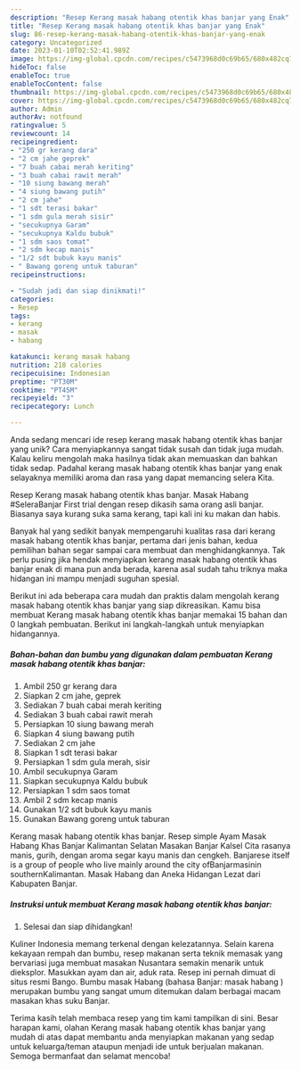 ```yaml
---
description: "Resep Kerang masak habang otentik khas banjar yang Enak"
title: "Resep Kerang masak habang otentik khas banjar yang Enak"
slug: 86-resep-kerang-masak-habang-otentik-khas-banjar-yang-enak
category: Uncategorized
date: 2023-01-10T02:52:41.989Z
image: https://img-global.cpcdn.com/recipes/c5473968d0c69b65/680x482cq70/kerang-masak-habang-otentik-khas-banjar-foto-resep-utama.jpg
hideToc: false
enableToc: true
enableTocContent: false
thumbnail: https://img-global.cpcdn.com/recipes/c5473968d0c69b65/680x482cq70/kerang-masak-habang-otentik-khas-banjar-foto-resep-utama.jpg
cover: https://img-global.cpcdn.com/recipes/c5473968d0c69b65/680x482cq70/kerang-masak-habang-otentik-khas-banjar-foto-resep-utama.jpg
author: Admin
authorAv: notfound
ratingvalue: 5
reviewcount: 14
recipeingredient:
- "250 gr kerang dara"
- "2 cm jahe geprek"
- "7 buah cabai merah keriting"
- "3 buah cabai rawit merah"
- "10 siung bawang merah"
- "4 siung bawang putih"
- "2 cm jahe"
- "1 sdt terasi bakar"
- "1 sdm gula merah sisir"
- "secukupnya Garam"
- "secukupnya Kaldu bubuk"
- "1 sdm saos tomat"
- "2 sdm kecap manis"
- "1/2 sdt bubuk kayu manis"
- " Bawang goreng untuk taburan"
recipeinstructions:

- "Sudah jadi dan siap dinikmati!"
categories:
- Resep
tags:
- kerang
- masak
- habang

katakunci: kerang masak habang 
nutrition: 218 calories
recipecuisine: Indonesian
preptime: "PT30M"
cooktime: "PT45M"
recipeyield: "3"
recipecategory: Lunch

---
```





Anda sedang mencari ide resep kerang masak habang otentik khas banjar yang unik? Cara menyiapkannya sangat tidak susah dan tidak juga mudah. Kalau keliru mengolah maka hasilnya tidak akan memuaskan dan bahkan tidak sedap. Padahal kerang masak habang otentik khas banjar yang enak selayaknya memiliki aroma dan rasa yang dapat memancing selera Kita.





Resep Kerang masak habang otentik khas banjar. Masak Habang #SeleraBanjar First trial dengan resep dikasih sama orang asli banjar. Biasanya saya kurang suka sama kerang, tapi kali ini ku makan dan habis.

Banyak hal yang sedikit banyak mempengaruhi kualitas rasa dari kerang masak habang otentik khas banjar, pertama dari jenis bahan, kedua pemilihan bahan segar sampai cara membuat dan menghidangkannya. Tak perlu pusing jika hendak menyiapkan kerang masak habang otentik khas banjar enak di mana pun anda berada, karena asal sudah tahu triknya maka hidangan ini mampu menjadi suguhan spesial.






Berikut ini ada beberapa cara mudah dan praktis dalam mengolah kerang masak habang otentik khas banjar yang siap dikreasikan. Kamu bisa membuat Kerang masak habang otentik khas banjar memakai 15 bahan dan 0 langkah pembuatan. Berikut ini langkah-langkah untuk menyiapkan hidangannya.

<!--inarticleads1-->

##### Bahan-bahan dan bumbu yang digunakan dalam pembuatan Kerang masak habang otentik khas banjar:

1. Ambil 250 gr kerang dara
1. Siapkan 2 cm jahe, geprek
1. Sediakan 7 buah cabai merah keriting
1. Sediakan 3 buah cabai rawit merah
1. Persiapkan 10 siung bawang merah
1. Siapkan 4 siung bawang putih
1. Sediakan 2 cm jahe
1. Siapkan 1 sdt terasi bakar
1. Persiapkan 1 sdm gula merah, sisir
1. Ambil secukupnya Garam
1. Siapkan secukupnya Kaldu bubuk
1. Persiapkan 1 sdm saos tomat
1. Ambil 2 sdm kecap manis
1. Gunakan 1/2 sdt bubuk kayu manis
1. Gunakan  Bawang goreng untuk taburan


Kerang masak habang otentik khas banjar. Resep simple Ayam Masak Habang Khas Banjar Kalimantan Selatan Masakan Banjar Kalsel Cita rasanya manis, gurih, dengan aroma segar kayu manis dan cengkeh. Banjarese itself is a group of people who live mainly around the city ofBanjarmasinin southernKalimantan. Masak Habang dan Aneka Hidangan Lezat dari Kabupaten Banjar. 

<!--inarticleads2-->

##### Instruksi untuk membuat Kerang masak habang otentik khas banjar:


1. Selesai dan siap dihidangkan!

Kuliner Indonesia memang terkenal dengan kelezatannya. Selain karena kekayaan rempah dan bumbu, resep makanan serta teknik memasak yang bervariasi juga membuat masakan Nusantara semakin menarik untuk dieksplor. Masukkan ayam dan air, aduk rata. Resep ini pernah dimuat di situs resmi Bango. Bumbu masak Habang (bahasa Banjar: masak habang ‎) merupakan bumbu yang sangat umum ditemukan dalam berbagai macam masakan khas suku Banjar. 

Terima kasih telah membaca resep yang tim kami tampilkan di sini. Besar harapan kami, olahan Kerang masak habang otentik khas banjar yang mudah di atas dapat membantu anda menyiapkan makanan yang sedap untuk keluarga/teman ataupun menjadi ide untuk berjualan makanan. Semoga bermanfaat dan selamat mencoba!
